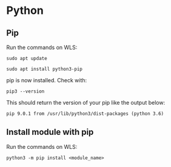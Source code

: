 # Python

## Pip
 Run the commands on WLS:
 ```
 sudo apt update
 ```
 ```
 sudo apt install python3-pip
 ```
 
 pip is now installed. Check with:
 ```
 pip3 --version
 ```
 This should return the version of your pip like the output below:
 ```
 pip 9.0.1 from /usr/lib/python3/dist-packages (python 3.6)
 ```
 
## Install module with pip
Run the commands on WLS:
```
python3 -m pip install <module_name>
```
